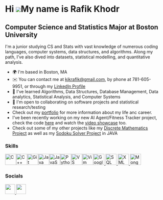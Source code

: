 Hi ![](https://user-images.githubusercontent.com/18350557/176309783-0785949b-9127-417c-8b55-ab5a4333674e.gif)My name is Rafik Khodr
===================================================================================================================================

Computer Science and Statistics Major at Boston University
----------------------------------------------------------

I'm a junior studying CS and Stats with vast knowledge of numerous coding languages, computer systems, data structures, and algorithms. Along my path, I've also dived into datasets, statistical modelling, and quantitative analysis.

* 🌍  I'm based in Boston, MA
* ✉️  You can contact me at [kjkrafik@gmail.com](mailto:kjkrafik@gmail.com), by phone at 781-605-9951, or through my [LinkedIn Profile](https://www.linkedin.com/in/rafik-khodr-225788295/)
* 🧠  I've learned Algorithms, Data Structures, Database Management, Data analytics, Statistical Analysis, and Computer Systems
* 🤝  I'm open to collaborating on software projects and statistical research/testing
*  Check out my [portfolio](https://rkhodr.github.io/Rafik-Khodr-Portfolio/) for more information about my life anc career.
*  I've been recently working on my new AI Agent/Fitness Tracker project, check the code [here](https://github.com/rkhodr/FitnessProject.git) and watch the [video showcase](https://drive.google.com/file/d/1-5Ea45aFlJx4TnvP1Rp_Pt4fDHRsJeil/view?usp=drive_link) too.
*  Check out some of my other projects like my [Discrete Mathematics Project](DiscreteMath,.java) as well as my [Sodoku Solver Project](Sudoku.java) in JAVA

### Skills

<p align="left">
<a href="https://docs.microsoft.com/en-us/cpp/?view=msvc-170" target="_blank" rel="noreferrer"><img src="https://raw.githubusercontent.com/danielcranney/readme-generator/main/public/icons/skills/c-colored.svg" width="36" height="36" alt="C" /></a><a href="https://docs.microsoft.com/en-us/cpp/?view=msvc-170" target="_blank" rel="noreferrer"><img src="https://raw.githubusercontent.com/danielcranney/readme-generator/main/public/icons/skills/cplusplus-colored.svg" width="36" height="36" alt="C++" /></a><a href="https://git-scm.com/" target="_blank" rel="noreferrer"><img src="https://raw.githubusercontent.com/danielcranney/readme-generator/main/public/icons/skills/git-colored.svg" width="36" height="36" alt="Git" /></a><a href="https://www.oracle.com/java/" target="_blank" rel="noreferrer"><img src="https://raw.githubusercontent.com/danielcranney/readme-generator/main/public/icons/skills/java-colored.svg" width="36" height="36" alt="Java" /></a><a href="https://developer.mozilla.org/en-US/docs/Web/JavaScript" target="_blank" rel="noreferrer"><img src="https://raw.githubusercontent.com/danielcranney/readme-generator/main/public/icons/skills/javascript-colored.svg" width="36" height="36" alt="JavaScript" /></a><a href="https://www.python.org/" target="_blank" rel="noreferrer"><img src="https://raw.githubusercontent.com/danielcranney/readme-generator/main/public/icons/skills/python-colored.svg" width="36" height="36" alt="Python" /></a><a href="https://code.visualstudio.com/" target="_blank" rel="noreferrer"><img src="https://raw.githubusercontent.com/danielcranney/readme-generator/main/public/icons/skills/visualstudiocode.svg" width="36" height="36" alt="VS Code" /></a><a href="https://www.vim.org/" target="_blank" rel="noreferrer"><img src="https://raw.githubusercontent.com/danielcranney/readme-generator/main/public/icons/skills/vim.svg" width="36" height="36" alt="Vim" /></a><a href="https://cloud.google.com/" target="_blank" rel="noreferrer"><img src="https://raw.githubusercontent.com/danielcranney/readme-generator/main/public/icons/skills/googlecloud-colored.svg" width="36" height="36" alt="Google Cloud" /></a><a href="https://www.w3schools.com/sql/" target="_blank" rel="noreferrer">
  <img src="https://raw.githubusercontent.com/danielcranney/readme-generator/main/public/icons/skills/sql-colored.svg" width="36" height="36" alt="SQL" />
</a>
<a href="https://www.w3.org/XML/" target="_blank" rel="noreferrer">
  <img src="https://raw.githubusercontent.com/danielcranney/readme-generator/main/public/icons/skills/xml-colored.svg" width="36" height="36" alt="XML" />
</a>
<a href="https://www.mongodb.com/" target="_blank" rel="noreferrer">
  <img src="https://raw.githubusercontent.com/danielcranney/readme-generator/main/public/icons/skills/mongodb-colored.svg" width="36" height="36" alt="MongoDB" />
</a>
</p>

### Socials

<p align="left"> <a href="https://www.github.com/rkhodr" target="_blank" rel="noreferrer"> <picture> <source media="(prefers-color-scheme: dark)" srcset="https://raw.githubusercontent.com/danielcranney/readme-generator/main/public/icons/socials/github-dark.svg" /> <source media="(prefers-color-scheme: light)" srcset="https://raw.githubusercontent.com/danielcranney/readme-generator/main/public/icons/socials/github.svg" /> <img src="https://raw.githubusercontent.com/danielcranney/readme-generator/main/public/icons/socials/github.svg" width="32" height="32" /> </picture> </a> <a href="https://www.linkedin.com/in/rafikkhodr/" target="_blank" rel="noreferrer"> <picture> <source media="(prefers-color-scheme: dark)" srcset="https://raw.githubusercontent.com/danielcranney/readme-generator/main/public/icons/socials/linkedin-dark.svg" /> <source media="(prefers-color-scheme: light)" srcset="https://raw.githubusercontent.com/danielcranney/readme-generator/main/public/icons/socials/linkedin.svg" /> <img src="https://raw.githubusercontent.com/danielcranney/readme-generator/main/public/icons/socials/linkedin.svg" width="32" height="32" /> </picture> </a></p>


